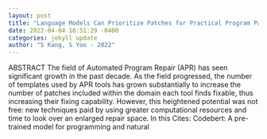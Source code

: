 ```yaml
--- 
layout: post 
title: "Language Models Can Prioritize Patches for Practical Program Patching" 
date: 2022-04-04 16:51:29 -0400 
categories: jekyll update 
author: "S Kang, S Yoo - 2022" 
--- 
```

ABSTRACT The field of Automated Program Repair (APR) has seen significant growth in the past decade. As the field progressed, the number of templates used by APR tools has grown substantially to increase the number of patches included within the domain each tool finds fixable, thus increasing their fixing capability. However, this heightened potential was not free: new techniques paid by using greater computational resources and time to look over an enlarged repair space. In this Cites: Codebert: A pre-trained model for programming and natural